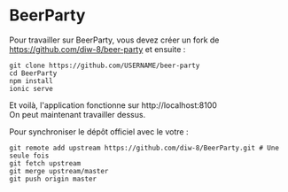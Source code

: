 # BeerParty

Pour travailler sur BeerParty, vous devez créer un fork de https://github.com/diw-8/beer-party et ensuite :

```
git clone https://github.com/USERNAME/beer-party
cd BeerParty
npm install
ionic serve
```

Et voilà, l'application fonctionne sur http://localhost:8100  
On peut maintenant travailler dessus.

Pour synchroniser le dépôt officiel avec le votre :

```
git remote add upstream https://github.com/diw-8/BeerParty.git # Une seule fois
git fetch upstream
git merge upstream/master
git push origin master
```

